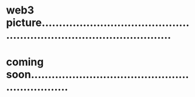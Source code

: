 # web3 picture...........................................................................................
# coming soon................................................................
